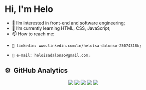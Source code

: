 <h1 align="left">Hi, I'm Helo</h1>

- 👀 I’m interested in front-end and software engineering;
- 🌱 I’m currently learning HTML, CSS, JavaScript;
- 📫 How to reach me:
-     📍 linkedin: www.linkedin.com/in/heloísa-dalonso-25074318b;
-     📍 e-mail: heloisadalonso@gmail.com;

## ⚙️ &nbsp;GitHub Analytics

<div align="center">
<img src="http://github-profile-summary-cards.vercel.app/api/cards/profile-details?username=heloisadalonso&theme=tokyonight" />
<img src="http://github-profile-summary-cards.vercel.app/api/cards/repos-per-language?username=heloisadalonso&theme=tokyonight" />
<img src="http://github-profile-summary-cards.vercel.app/api/cards/most-commit-language?username=heloisadalonso&theme=tokyonight" />
<img src="http://github-profile-summary-cards.vercel.app/api/cards/stats?username=heloisadalonso&theme=tokyonight" />
<img src="http://github-profile-summary-cards.vercel.app/api/cards/productive-time?username=heloisadalonso&theme=tokyonight&utcOffset=8" />
</div>

<!---
heloisadalonso/heloisadalonso is a ✨ special ✨ repository because its `README.md` (this file) appears on your GitHub profile.
You can click the Preview link to take a look at your changes.
--->
